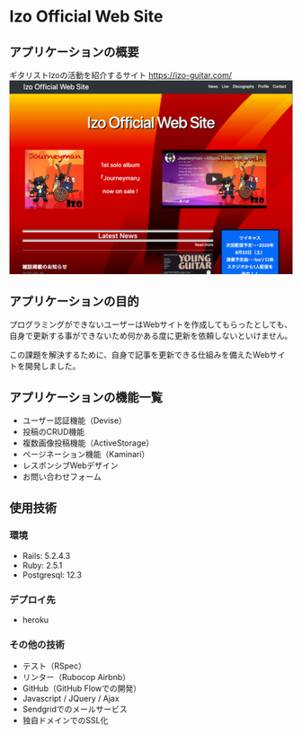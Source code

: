 <h1>Izo Official Web Site</h1>
<h2>アプリケーションの概要</h2>
ギタリストIzoの活動を紹介するサイト
<a href="https://izo-guitar.com/" alt="URL">https://izo-guitar.com/</a>
<img src="./app/assets/images/intro.png" title="IzoOfficialWebSite-image">
<h2>アプリケーションの目的</h2>
<p>プログラミングができないユーザーはWebサイトを作成してもらったとしても、自身で更新する事ができないため何かある度に更新を依頼しないといけません。</p>
<p>この課題を解決するために、自身で記事を更新できる仕組みを備えたWebサイトを開発しました。</p>
<h2>アプリケーションの機能一覧</h2>
<ul>
  <li>ユーザー認証機能（Devise）</li>
  <li>投稿のCRUD機能</li>
  <li>複数画像投稿機能（ActiveStorage）</li>
  <li>ページネーション機能（Kaminari）</li>
  <li>レスポンシブWebデザイン</li>
  <li>お問い合わせフォーム</li>
</ul>
<h2>使用技術</h2>
<h3>環境</h3>
<ul>
  <li>Rails: 5.2.4.3</li>
  <li>Ruby: 2.5.1</li>
  <li>Postgresql: 12.3</li>
</ul>
<h3>デプロイ先</h3>
<ul>
  <li>heroku</li>
</ul>
<h3>その他の技術</h3>
<ul>
  <li>テスト（RSpec）</li>
  <li>リンター（Rubocop Airbnb）</li>
  <li>GitHub（GitHub Flowでの開発）</li>
  <li>Javascript / JQuery / Ajax</li>
  <li>Sendgridでのメールサービス</li>
  <li>独自ドメインでのSSL化</li>
</ul>
